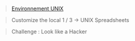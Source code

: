 > [Environnement UNIX](UNIX.md)

> Customize the local 1 / 3 -> UNIX Spreadsheets

> Challenge : Look like a Hacker
